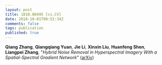 ```yaml
---
layout: post
title: 1810.00495 [cs.CV]
date: 2018-10-01T00:52:34Z
comments: false
tags: publication
published: true
---
```


<b>Qiang Zhang</b>, <b>Qiangqiang Yuan</b>, <b>Jie Li</b>, <b>Xinxin Liu</b>, <b>Huanfeng Shen</b>, <b>Liangpei Zhang</b>, "<i>Hybrid Noise Removal in Hyperspectral Imagery With a Spatial-Spectral  Gradient Network</i>" ([arXiv](http://arxiv.org/abs/1810.00495v1))
